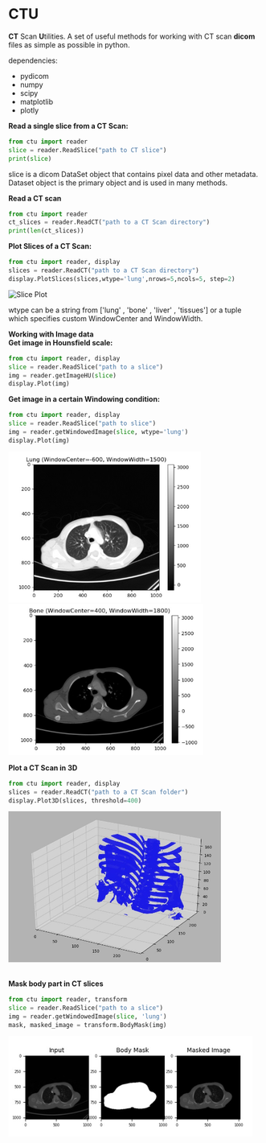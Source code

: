 # CTU
<b>CT</b> Scan <b>U</b>tilities. A set of useful methods for working with CT scan <b>dicom</b> files as simple as possible in python.


dependencies:
* pydicom
* numpy
* scipy
* matplotlib
* plotly


<b> Read a single slice from a CT Scan:</b>
```python
from ctu import reader
slice = reader.ReadSlice("path to CT slice")
print(slice)
```
slice is a dicom DataSet object that contains pixel data and other metadata. Dataset object is the primary object and is used in many methods.

<b> Read a CT scan</b>
```python
from ctu import reader
ct_slices = reader.ReadCT("path to a CT Scan directory")
print(len(ct_slices))
```

<b> Plot Slices of a CT Scan:</b>
```python
from ctu import reader, display
slices = reader.ReadCT("path to a CT Scan directory")
display.PlotSlices(slices,wtype='lung',nrows=5,ncols=5, step=2)
````
<p>
    <img src="https://github.com/a-m-farahani/CTU/blob/master/examples/plot_slices.jpg" height="400" title="Slice Plot"/>
</p>
wtype can be a string from ['lung' , 'bone' , 'liver' , 'tissues'] or a tuple which specifies custom WindowCenter and WindowWidth. </br>

<b> Working with Image data </b></br>
<b> Get image in Hounsfield scale:</b>
```python
from ctu import reader, display
slice = reader.ReadSlice("path to a slice")
img = reader.getImageHU(slice)
display.Plot(img)
```
<b> Get image in a certain Windowing condition: </b>
```python
from ctu import reader, display
slice = reader.ReadSlice("path to slice")
img = reader.getWindowedImage(slice, wtype='lung')
display.Plot(img) 
```
<p align="left">
  <img src="https://github.com/a-m-farahani/CTU/blob/master/examples/display_plot_lung.jpg" height="300" title="Lung View">
  <img src="https://github.com/a-m-farahani/CTU/blob/master/examples/display_plot_bone.jpg" height="300" title="Bone View" >
</p>


<b> Plot a CT Scan in 3D </b>
```python
from ctu import reader, display
slices = reader.ReadCT("path to a CT Scan folder")
display.Plot3D(slices, threshold=400)
```
<p align="left">
  <img src="https://github.com/a-m-farahani/CTU/blob/master/examples/display_3dplot.jpg" height="300" title="Bone View 3D">
</p>


<br/><b> Mask body part in CT slices</b>
```python
from ctu import reader, transform
slice = reader.ReadSlice("path to a slice")
img = reader.getWindowedImage(slice, 'lung')
mask, masked_image = transform.BodyMask(img) 
```
<p align="left">
  <img src="https://github.com/a-m-farahani/CTU/blob/master/examples/bodymask.jpg" height="200" title="Bone View 3D">
</p>
